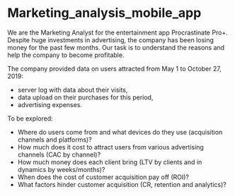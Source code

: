 # Marketing_analysis_mobile_app

We are the Marketing Analyst for the entertainment app Procrastinate Pro+. Despite huge investments in advertising, the company has been losing money for the past few months. Our task is to understand the reasons and help the company to become profitable.


The company provided data on users attracted from May 1 to October 27, 2019:

- server log with data about their visits,
- data upload on their purchases for this period,
- advertising expenses.

To be explored:

- Where do users come from and what devices do they use (acquisition channels and platforms)?
- How much does it cost to attract users from various advertising channels (CAC by channel)?
- How much money does each client bring (LTV by clients and in dynamics by weeks/months)?
- When does the cost of customer acquisition pay off (ROI)?
- What factors hinder customer acquisition (CR, retention and analytics)?
